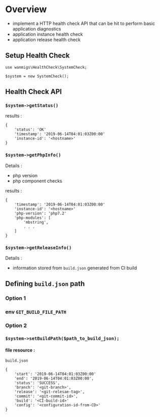 # Overview
- implement a HTTP health check API that can be hit to perform basic application diagnostics
- application instance health check
- application release health check

## Setup Health Check

```
use wanmigs\HealthCheck\SystemCheck;

$system = new SystemCheck();
```

## Health Check API

### `$system->getStatus()`

results :
```
{
    'status': 'OK'
    'timestamp': '2019-06-14T04:01:03Z00:00'
    'instance-id': '<hostname>'
}
```

### `$system->getPhpInfo()`

Details :
- php version
- php component checks

results :
```
{
    'timestamp': '2019-06-14T04:01:03Z00:00'
    'instance-id': '<hostname>'
    'php-version': 'php7.2'
    'php-modules': [
        'mbstring',
        . . .
    ]
}
```

### `$system->getReleaseInfo()`

Details :
- information stored from `build.json` generated from CI build

## Defining `build.json` path

### Option 1
### env `GIT_BUILD_FILE_PATH`

### Option 2 
### `$system->setBuildPath($path_to_build_json);`

#### file resource :

`build.json`

```
{
    'start': '2019-06-14T04:01:03Z00:00'
    'end': '2019-06-14T04:01:03Z00:00',
    'status': 'SUCCESS',
    'branch': '<git-branch>',
    'release': '<git-relesae-tag>',
    'commit': '<git-commit-id>',
    'build': '<CI-build-id>'
    'config': '<configuration-id-from-CD>'
}

```
